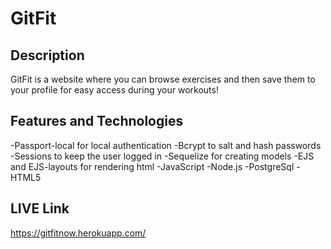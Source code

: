 # GitFit

## Description

GitFit is a website where you can browse exercises and then save them to your profile for easy access during your workouts! 

## Features and Technologies

-Passport-local for local authentication 
-Bcrypt to salt and hash passwords
-Sessions to keep the user logged in
-Sequelize for creating models
-EJS and EJS-layouts for rendering html
-JavaScript
-Node.js
-PostgreSql
-HTML5

## LIVE Link

https://gitfitnow.herokuapp.com/


